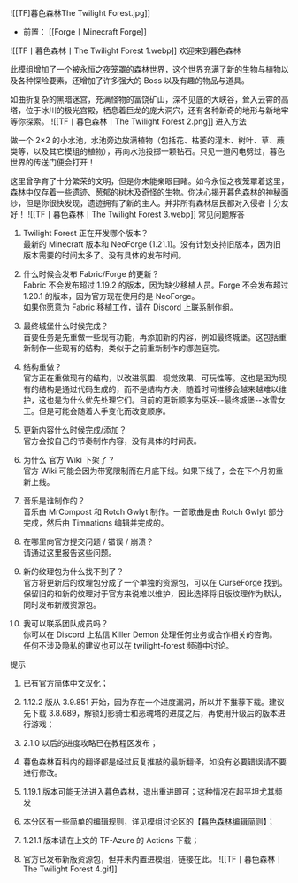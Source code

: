 ![[TF]暮色森林The Twilight Forest.jpg]]
- 前置：
 [[Forge丨Minecraft Forge]]

![[TF丨暮色森林丨The Twilight Forest 1.webp]]
欢迎来到暮色森林

此模组增加了一个被永恒之夜笼罩的森林世界，这个世界充满了新的生物与植物以及各种探险要素，还增加了许多强大的 Boss 以及有趣的物品与道具。  

如曲折复杂的黑暗迷宫，充满怪物的富饶矿山，深不见底的大峡谷，耸入云霄的高塔，位于冰川的极光宫殿，栖息着巨龙的庞大洞穴，还有各种新奇的地形与新地牢等你探索。
![[TF丨暮色森林丨The Twilight Forest 2.png]]
进入方法

做一个 2×2 的小水池，水池旁边放满植物（包括花、枯萎的灌木、树叶、草、蕨类等，以及其它模组的植物），再向水池投掷一颗钻石。只见一道闪电劈过，暮色世界的传送门便会打开！

这里曾孕育了十分繁荣的文明，但是你未能亲眼目睹。如今永恒之夜笼罩着这里，森林中仅存着一些遗迹、葱郁的树木及奇怪的生物。你决心揭开暮色森林的神秘面纱，但是你很快发现，遗迹拥有了新的主人。并非所有森林居民都对入侵者十分友好！
![[TF丨暮色森林丨The Twilight Forest 3.webp]]
常见问题解答

1. Twilight Forest 正在开发哪个版本？  
    最新的 Minecraft 版本和 NeoForge (1.21.1)。没有计划支持旧版本，因为旧版本需要的时间太多了。没有具体的发布时间。
    
2. 什么时候会发布 Fabric/Forge 的更新？  
    Fabric 不会发布超过 1.19.2 的版本，因为缺少移植人员。Forge 不会发布超过 1.20.1 的版本，因为官方现在使用的是 NeoForge。  
    如果你愿意为 Fabric 移植工作，请在 Discord 上联系制作组。
    
3. 最终城堡什么时候完成？  
    首要任务是先重做一些现有功能，再添加新的内容，例如最终城堡。这包括重新制作一些现有的结构，类似于之前重新制作的娜迦庭院。
    
4. 结构重做？  
    官方正在重做现有的结构，以改进氛围、视觉效果、可玩性等。这也是因为现有的结构是通过代码生成的，而不是结构方块，随着时间推移会越来越难以维护，这也是为什么优先处理它们。目前的更新顺序为巫妖--最终城堡--冰雪女王。但是可能会随着人手变化而改变顺序。
    
5. 更新内容什么时候完成/添加？  
    官方会按自己的节奏制作内容，没有具体的时间表。
    
6. 为什么 官方 Wiki 下架了？  
    官方 Wiki 可能会因为带宽限制而在月底下线。如果下线了，会在下个月初重新上线。
    
7. 音乐是谁制作的？  
    音乐由 MrCompost 和 Rotch Gwlyt 制作。一首歌曲是由 Rotch Gwlyt 部分完成，然后由 Timnations 编辑并完成的。
    
8. 在哪里向官方提交问题 / 错误 / 崩溃？  
    请通过这里报告这些问题。
    
9. 新的纹理包为什么找不到了？  
    官方将更新后的纹理包分成了一个单独的资源包，可以在 CurseForge 找到。  
    保留旧的和新的纹理对于官方来说难以维护，因此选择将旧版纹理作为默认，同时发布新版资源包。
    
10. 我可以联系团队成员吗？  
    你可以在 Discord 上私信 Killer Demon 处理任何业务或合作相关的咨询。  
    任何不涉及隐私的建议也可以在 twilight-forest 频道中讨论。
    
      
    

提示

1. 已有官方简体中文汉化；
    
2. 1.12.2 版从 3.9.851 开始，因为存在一个进度漏洞，所以并不推荐下载。建议先下载 3.8.689，解锁幻影骑士和恶魂塔的进度之后，再使用升级后的版本进行游戏；
    
3. 2.1.0 以后的进度攻略已在教程区发布；
    
4. 暮色森林百科内的翻译都是经过反复推敲的最新翻译，如没有必要错误请不要进行修改。
    
5. 1.19.1 版本可能无法进入暮色森林，退出重进即可；这种情况在超平坦尤其频发
    
6. 本分区有一些简单的编辑规则，详见模组讨论区的【[暮色森林编辑简则](https://bbs.mcmod.cn/forum.php?mod=viewthread&tid=3188&page=1&extra=#pid22054)】；
    
7. 1.21.1 版本请在上文的 TF-Azure 的 Actions 下载；
    
8. 官方已发布新版资源包，但并未内置进模组，链接在此。
![[TF丨暮色森林丨The Twilight Forest 4.gif]]
